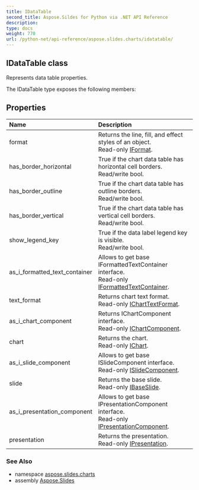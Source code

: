 ```yaml
---
title: IDataTable
second_title: Aspose.Sildes for Python via .NET API Reference
description: 
type: docs
weight: 770
url: /python-net/api-reference/aspose.slides.charts/idatatable/
---
```


## IDataTable class

Represents data table properties.

The IDataTable type exposes the following members:
## Properties
| Name | Description |
| :- | :- |
|format|Returns the line, fill, and effect styles of an object.<br/>            Read-only [IFormat](/slides/python-net/api-reference/aspose.slides.charts/iformat/).|
|has_border_horizontal|True if the chart data table has horizontal cell borders.<br/>            Read/write bool.|
|has_border_outline|True if the chart data table has outline borders.<br/>            Read/write bool.|
|has_border_vertical|True if the chart data table has vertical cell borders.<br/>            Read/write bool.|
|show_legend_key|True if the data label legend key is visible.<br/>            Read/write bool.|
|as_i_formatted_text_container|Allows to get base IFormattedTextContainer interface.<br/>            Read-only [IFormattedTextContainer](/slides/python-net/api-reference/aspose.slides.charts/iformattedtextcontainer/).|
|text_format|Returns chart text format.<br/>            Read-only [IChartTextFormat](/slides/python-net/api-reference/aspose.slides.charts/icharttextformat/).|
|as_i_chart_component|Returns IChartComponent interface.<br/>            Read-only [IChartComponent](/slides/python-net/api-reference/aspose.slides.charts/ichartcomponent/).|
|chart|Returns the chart.<br/>            Read-only [IChart](/slides/python-net/api-reference/aspose.slides.charts/ichart/).|
|as_i_slide_component|Allows to get base ISlideComponent interface.<br/>            Read-only [ISlideComponent](/slides/python-net/api-reference/aspose.slides/islidecomponent/).|
|slide|Returns the base slide.<br/>            Read-only [IBaseSlide](/slides/python-net/api-reference/aspose.slides/ibaseslide/).|
|as_i_presentation_component|Allows to get base IPresentationComponent interface.<br/>            Read-only [IPresentationComponent](/slides/python-net/api-reference/aspose.slides/ipresentationcomponent/).|
|presentation|Returns the presentation. <br/>            Read-only [IPresentation](/slides/python-net/api-reference/aspose.slides/ipresentation/).|

### See Also

* namespace [aspose.slides.charts](/slides/python-net/api-reference/aspose.slides.charts/)
* assembly [Aspose.Slides](/slides/python-net/api-reference/)

